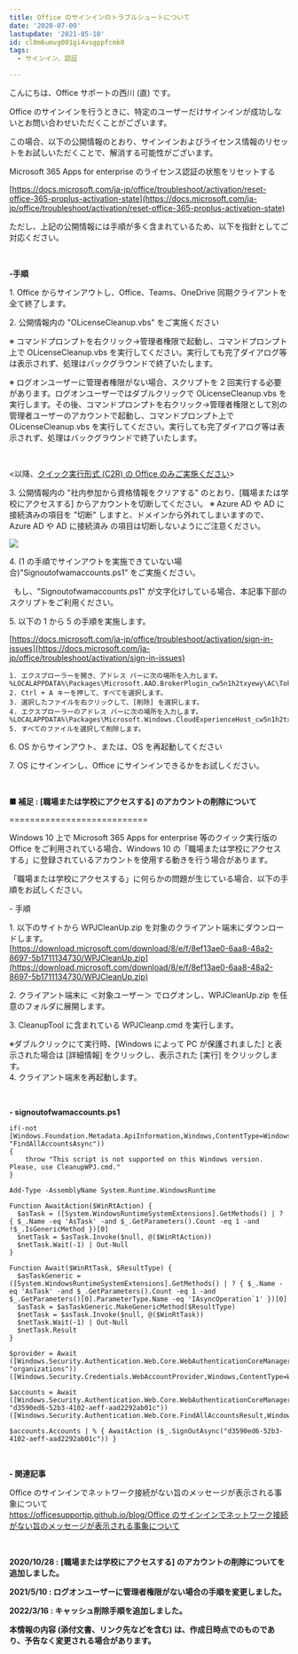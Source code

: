 ```yaml
---
title: Office のサインインのトラブルシュートについて
date: '2020-07-09'
lastupdate: '2021-05-10'
id: cl0m6umvg001gi4vsgppfcmk0
tags:
  - サインイン、認証

---
```


こんにちは、Office サポートの西川 (直) です。 

Office のサインインを行うときに、特定のユーザーだけサインインが成功しないとお問い合わせいただくことがございます。


この場合、以下の公開情報のとおり、サインインおよびライセンス情報のリセットをお試しいただくことで、解消する可能性がございます。

Microsoft 365 Apps for enterprise のライセンス認証の状態をリセットする

[https://docs.microsoft.com/ja-jp/office/troubleshoot/activation/reset-office-365-proplus-activation-state](https://docs.microsoft.com/ja-jp/office/troubleshoot/activation/reset-office-365-proplus-activation-state)

ただし、上記の公開情報には手順が多く含まれているため、以下を指針としてご対応ください。

<br>

**-手順**

1\. Office からサインアウトし、Office、Teams、OneDrive 同期クライアントを全て終了します。

2\. 公開情報内の "OLicenseCleanup.vbs" をご実施ください

※ コマンドプロンプトを右クリック→管理者権限で起動し、コマンドプロンプト上で OLicenseCleanup.vbs を実行してください。実行しても完了ダイアログ等は表示されず、処理はバックグラウンドで終了いたします。

※ ログオンユーザーに管理者権限がない場合、スクリプトを 2 回実行する必要があります。ログオンユーザーではダブルクリックで OLicenseCleanup.vbs を実行します。その後、コマンドプロンプトを右クリック→管理者権限として別の管理者ユーザーのアカウントで起動し、コマンドプロンプト上で OLicenseCleanup.vbs を実行してください。実行しても完了ダイアログ等は表示されず、処理はバックグラウンドで終了いたします。

<br>

<以降、[クイック実行形式 (C2R) の Office のみご実施ください](https://officesupportjp.github.io/blog/%E3%82%AF%E3%82%A4%E3%83%83%E3%82%AF%E5%AE%9F%E8%A1%8C%E5%BD%A2%E5%BC%8F%20(C2R)%20%E3%81%A8%20Windows%20%E3%82%A4%E3%83%B3%E3%82%B9%E3%83%88%E3%83%BC%E3%83%A9%E3%83%BC%E5%BD%A2%E5%BC%8F%20(MSI)%20%E3%82%92%E8%A6%8B%E5%88%86%E3%81%91%E3%82%8B%E6%96%B9%E6%B3%95/)\>

3\. 公開情報内の "社内参加から資格情報をクリアする" のとおり、\[職場または学校にアクセスする\] からアカウントを切断してください。
※ Azure AD や AD に接続済みの項目を "切断" しますと、ドメインから外れてしまいますので、Azure AD や AD に接続済み の項目は切断しないようにご注意ください。

![](image01.png)  

4\. (1 の手順でサインアウトを実施できていない場合)"Signoutofwamaccounts.ps1" をご実施ください。

  もし、"Signoutofwamaccounts.ps1" が文字化けしている場合、本記事下部のスクリプトをご利用ください。


5\. 以下の 1 から 5 の手順を実施します。

[https://docs.microsoft.com/ja-jp/office/troubleshoot/activation/sign-in-issues](https://docs.microsoft.com/ja-jp/office/troubleshoot/activation/sign-in-issues)

```
1. エクスプローラーを開き、アドレス バーに次の場所を入力します。%LOCALAPPDATA%\Packages\Microsoft.AAD.BrokerPlugin_cw5n1h2txyewy\AC\TokenBroker\Accounts
2. Ctrl + A キーを押して、すべてを選択します。
3. 選択したファイルを右クリックして、[削除] を選択します。
4. エクスプローラーのアドレス バーに次の場所を入力します。%LOCALAPPDATA%\Packages\Microsoft.Windows.CloudExperienceHost_cw5n1h2txyewy\AC\TokenBroker\Accounts
5. すべてのファイルを選択して削除します。
```

6\. OS からサインアウト、または、OS を再起動してください

7\. OS にサインインし、Office にサインインできるかをお試しください。

<br>

**■ 補足 : \[職場または学校にアクセスする\] のアカウントの削除について**

\===========================

Windows 10 上で Microsoft 365 Apps for enterprise 等のクイック実行版の Office をご利用されている場合、Windows 10 の「職場または学校にアクセスする」に登録されているアカウントを使用する動きを行う場合があります。

「職場または学校にアクセスする」に何らかの問題が生じている場合、以下の手順をお試しください。

\- 手順

1\. 以下のサイトから WPJCleanUp.zip を対象のクライアント端末にダウンロードします。  
[https://download.microsoft.com/download/8/e/f/8ef13ae0-6aa8-48a2-8697-5b1711134730/WPJCleanUp.zip](https://download.microsoft.com/download/8/e/f/8ef13ae0-6aa8-48a2-8697-5b1711134730/WPJCleanUp.zip)  

2\. クライアント端末に ＜対象ユーザー＞ でログオンし、WPJCleanUp.zip を任意のフォルダに展開します。

3\. CleanupTool に含まれている WPJCleanp.cmd を実行します。

※ダブルクリックにて実行時、\[Windows によって PC が保護されました\] と表示された場合は \[詳細情報\] をクリックし、表示された \[実行\] をクリックします。  
4\. クライアント端末を再起動します。  

<br>

**\- signoutofwamaccounts.ps1**

```
if(-not [Windows.Foundation.Metadata.ApiInformation,Windows,ContentType=WindowsRuntime]::IsMethodPresent("Windows.Security.Authentication.Web.Core.WebAuthenticationCoreManager", "FindAllAccountsAsync"))
{
    throw "This script is not supported on this Windows version. Please, use CleanupWPJ.cmd."
}

Add-Type -AssemblyName System.Runtime.WindowsRuntime

Function AwaitAction($WinRtAction) {
  $asTask = ([System.WindowsRuntimeSystemExtensions].GetMethods() | ? { $_.Name -eq 'AsTask' -and $_.GetParameters().Count -eq 1 -and !$_.IsGenericMethod })[0]
  $netTask = $asTask.Invoke($null, @($WinRtAction))
  $netTask.Wait(-1) | Out-Null
}

Function Await($WinRtTask, $ResultType) {
  $asTaskGeneric = ([System.WindowsRuntimeSystemExtensions].GetMethods() | ? { $_.Name -eq 'AsTask' -and $_.GetParameters().Count -eq 1 -and $_.GetParameters()[0].ParameterType.Name -eq 'IAsyncOperation`1' })[0]
  $asTask = $asTaskGeneric.MakeGenericMethod($ResultType)
  $netTask = $asTask.Invoke($null, @($WinRtTask))
  $netTask.Wait(-1) | Out-Null
  $netTask.Result
}

$provider = Await ([Windows.Security.Authentication.Web.Core.WebAuthenticationCoreManager,Windows,ContentType=WindowsRuntime]::FindAccountProviderAsync("https://login.microsoft.com", "organizations")) ([Windows.Security.Credentials.WebAccountProvider,Windows,ContentType=WindowsRuntime])

$accounts = Await ([Windows.Security.Authentication.Web.Core.WebAuthenticationCoreManager,Windows,ContentType=WindowsRuntime]::FindAllAccountsAsync($provider, "d3590ed6-52b3-4102-aeff-aad2292ab01c")) ([Windows.Security.Authentication.Web.Core.FindAllAccountsResult,Windows,ContentType=WindowsRuntime])

$accounts.Accounts | % { AwaitAction ($_.SignOutAsync("d3590ed6-52b3-4102-aeff-aad2292ab01c")) }
```

<br>

**\- 関連記事**

Office のサインインでネットワーク接続がない旨のメッセージが表示される事象について  
[https://officesupportjp.github.io/blog/Office のサインインでネットワーク接続がない旨のメッセージが表示される事象について](https://officesupportjp.github.io/blog/Office%20%E3%81%AE%E3%82%B5%E3%82%A4%E3%83%B3%E3%82%A4%E3%83%B3%E3%81%A7%E3%83%8D%E3%83%83%E3%83%88%E3%83%AF%E3%83%BC%E3%82%AF%E6%8E%A5%E7%B6%9A%E3%81%8C%E3%81%AA%E3%81%84%E6%97%A8%E3%81%AE%E3%83%A1%E3%83%83%E3%82%BB%E3%83%BC%E3%82%B8%E3%81%8C%E8%A1%A8%E7%A4%BA%E3%81%95%E3%82%8C%E3%82%8B%E4%BA%8B%E8%B1%A1%E3%81%AB%E3%81%A4%E3%81%84%E3%81%A6/)

<br>

**2020/10/28 :** **\[職場または学校にアクセスする\] のアカウントの削除についてを追加しました。**

**2021/5/10 : ログオンユーザーに管理者権限がない場合の手順を変更しました。**

**2022/3/16 : キャッシュ削除手順を追加しました。**


**本情報の内容 (添付文書、リンク先などを含む) は、作成日時点でのものであり、予告なく変更される場合があります。**